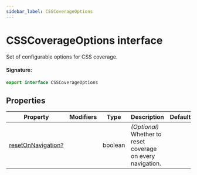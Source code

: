 ```yaml
---
sidebar_label: CSSCoverageOptions
---
```


# CSSCoverageOptions interface

Set of configurable options for CSS coverage.

#### Signature:

```typescript
export interface CSSCoverageOptions
```

## Properties

| Property                                                                  | Modifiers | Type    | Description                                                      | Default |
| ------------------------------------------------------------------------- | --------- | ------- | ---------------------------------------------------------------- | ------- |
| [resetOnNavigation?](./puppeteer.csscoverageoptions.resetonnavigation.md) |           | boolean | <i>(Optional)</i> Whether to reset coverage on every navigation. |         |
